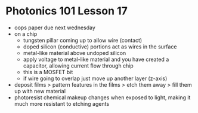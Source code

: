 # Photonics 101 Lesson 17
- oops paper due next wednesday
- on a chip
  - tungsten pillar coming up to allow wire (contact)
  - doped silicon (conductive) portions act as wires in the surface
  - metal-like material above undoped silicon
  - apply voltage to metal-like material and you have created a capacitor, allowing current flow through chip
  - this is a MOSFET bit
  - if wire going to overlap just move up another layer (z-axis)
- deposit films > pattern features in the films > etch them away > fill them up with new material
- photoresist chemical makeup changes when exposed to light, making it much more resistant to etching agents
